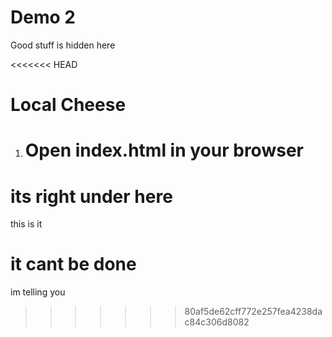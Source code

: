 # Demo 2

Good stuff is hidden here

<<<<<<< HEAD

# Local Cheese

1. # Open index.html in your browser

# its right under here

this is it

# it cant be done

im telling you

> > > > > > > 80af5de62cff772e257fea4238dac84c306d8082
